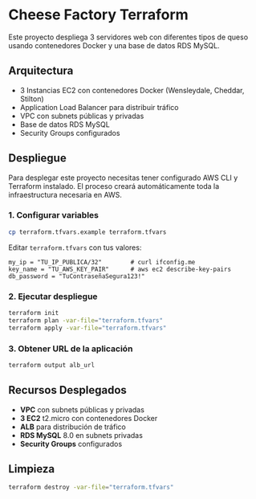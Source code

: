 # Cheese Factory Terraform

Este proyecto despliega 3 servidores web con diferentes tipos de queso usando contenedores Docker y una base de datos RDS MySQL.

## Arquitectura

- 3 Instancias EC2 con contenedores Docker (Wensleydale, Cheddar, Stilton)
- Application Load Balancer para distribuir tráfico
- VPC con subnets públicas y privadas
- Base de datos RDS MySQL
- Security Groups configurados

## Despliegue

Para desplegar este proyecto necesitas tener configurado AWS CLI y Terraform instalado. El proceso creará automáticamente toda la infraestructura necesaria en AWS.

### 1. Configurar variables
```bash
cp terraform.tfvars.example terraform.tfvars
```
Editar `terraform.tfvars` con tus valores:
```hcl
my_ip = "TU_IP_PUBLICA/32"        # curl ifconfig.me
key_name = "TU_AWS_KEY_PAIR"      # aws ec2 describe-key-pairs
db_password = "TuContraseñaSegura123!"
```

### 2. Ejecutar despliegue
```bash
terraform init
terraform plan -var-file="terraform.tfvars"
terraform apply -var-file="terraform.tfvars"
```

### 3. Obtener URL de la aplicación
```bash
terraform output alb_url
```

## Recursos Desplegados

- **VPC** con subnets públicas y privadas
- **3 EC2** t2.micro con contenedores Docker  
- **ALB** para distribución de tráfico
- **RDS MySQL** 8.0 en subnets privadas
- **Security Groups** configurados

## Limpieza

```bash
terraform destroy -var-file="terraform.tfvars"
```





